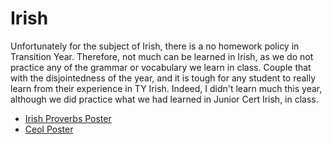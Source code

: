 <html>
<h1>Irish</h1>
<body>
  <p>Unfortunately for the subject of Irish, there is a no homework policy in Transition Year. Therefore, not much can be learned in Irish, as we do not practice any of the grammar or vocabulary we learn in class. Couple that with the disjointedness of the year, and it is tough for any student to really learn from their experience in TY Irish. Indeed, I didn't learn much this year, although we did practice what we had learned in Junior Cert Irish, in class.</p>
  <ul>
  <li><a href = "/pictures/IMG_0269.JPG/" target = "_blank">Irish Proverbs Poster</a></li>
  <li><a href = "/pictures/IMG_0270.JPG/" target = "_blank">Ceol Poster</a></li>
  </ul>
</body>
</html>
